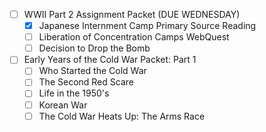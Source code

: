 - [ ] WWII Part 2 Assignment Packet (DUE WEDNESDAY)
	- [x] Japanese Internment Camp Primary Source Reading
	- [ ] Liberation of Concentration Camps WebQuest
	- [ ] Decision to Drop the Bomb
- [ ] Early Years of the Cold War Packet: Part 1
	- [ ] Who Started the Cold War
	- [ ] The Second Red Scare
	- [ ] Life in the 1950's
	- [ ] Korean War
	- [ ] The Cold War Heats Up: The Arms Race
